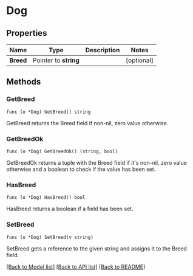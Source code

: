 # Dog

## Properties

Name | Type | Description | Notes
------------ | ------------- | ------------- | -------------
**Breed** | Pointer to **string** |  | [optional] 

## Methods

### GetBreed

`func (o *Dog) GetBreed() string`

GetBreed returns the Breed field if non-nil, zero value otherwise.

### GetBreedOk

`func (o *Dog) GetBreedOk() (string, bool)`

GetBreedOk returns a tuple with the Breed field if it's non-nil, zero value otherwise
and a boolean to check if the value has been set.

### HasBreed

`func (o *Dog) HasBreed() bool`

HasBreed returns a boolean if a field has been set.

### SetBreed

`func (o *Dog) SetBreed(v string)`

SetBreed gets a reference to the given string and assigns it to the Breed field.


[[Back to Model list]](../README.md#documentation-for-models) [[Back to API list]](../README.md#documentation-for-api-endpoints) [[Back to README]](../README.md)


